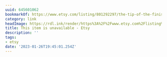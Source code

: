 ```yaml
---
uuid: 645601062
bookmarkOf: https://www.etsy.com/listing/801292297/the-tip-of-the-finistere-50-70?ref=shop\_home\_active\_11&frs=1
category: link
headImage: https://rdl.ink/render/https%3A%2F%2Fwww.etsy.com%2Flisting%2F801292297%2Fthe-tip-of-the-finistere-50-70%3Fref%3Dshop%5C_home%5C_active%5C_11%26frs%3D1
title: This item is unavailable - Etsy
description: ''
tags:
- etsy
date: '2023-01-26T19:45:01.254Z'
---
```



